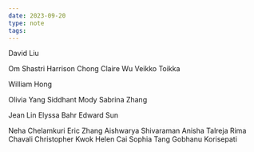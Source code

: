 ```yaml
---
date: 2023-09-20
type: note
tags: 
---
```



David Liu

Om Shastri
Harrison Chong
Claire Wu
Veikko Toikka

William Hong

Olivia Yang
Siddhant Mody
Sabrina Zhang

Jean Lin
Elyssa Bahr
Edward Sun

Neha Chelamkuri 
Eric Zhang
Aishwarya Shivaraman 
Anisha Talreja
Rima Chavali
Christopher Kwok
Helen Cai
Sophia Tang
Gobhanu Korisepati